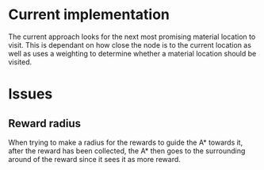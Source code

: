 # Current implementation
The current approach looks for the next most promising material location to visit. This is dependant on how close the node is to the current location as well as uses a weighting to determine whether a material location should be visited.

# Issues
## Reward radius
When trying to make a radius for the rewards to guide the A* towards it, after the reward has been collected, the A* then goes to the surrounding around of the reward since it sees it as more reward.